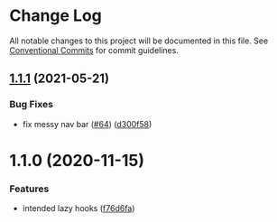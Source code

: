 # Change Log

All notable changes to this project will be documented in this file.
See [Conventional Commits](https://conventionalcommits.org) for commit guidelines.

## [1.1.1](https://github.com/ecomfe/react-hooks/compare/@huse/intended-lazy@1.1.0...@huse/intended-lazy@1.1.1) (2021-05-21)


### Bug Fixes

* fix messy nav bar ([#64](https://github.com/ecomfe/react-hooks/issues/64)) ([d300f58](https://github.com/ecomfe/react-hooks/commit/d300f5800310f880d79e36b459c502c5b4f5cfe2))





# 1.1.0 (2020-11-15)


### Features

* intended lazy hooks ([f76d6fa](https://github.com/ecomfe/react-hooks/commit/f76d6faa6a6a0f37dfcf0b7a8c99f40e6a5925de))
